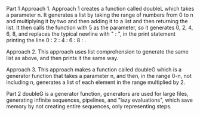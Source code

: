 Part 1
Approach 1.
Approach 1 creates a function called doubleL which takes a parameter n. It generates a list by taking the range of numbers from 0 to n and multiplying it by two and then adding it to a list and then returning the list. It then calls the function with 5 as the parameter, so it generates 0, 2, 4, 6, 8, and replaces the typical newline with " : ", in the print statement printing the line 0 : 2 : 4 : 6 : 8 : .

Approach 2.
This approach uses list comprehension to generate the same list as above, and then prints it the same way.

Approach 3.
This approach makes a function called doubleG which is a generator function that takes a parameter n, and then, in the range 0-n, not including n, generates a list of each element in the range multiplied by 2.


Part 2
doubleG is a generator function, generators are used for large files, generating infinite sequences, pipelines, and "lazy evaluations", which save memory by not creating entire sequences, only representing steps.
